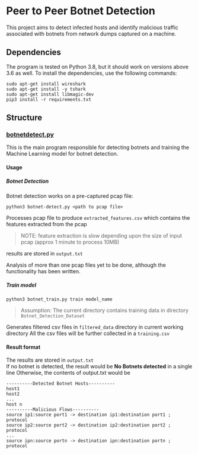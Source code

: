 # Peer to Peer Botnet Detection

This project aims to detect infected hosts and identify malicious traffic associated with botnets from network dumps captured on a machine.

## Dependencies

The program is tested on Python 3.8, but it should work on versions above 3.6 as well. To install the dependencies, use the following commands:
```
sudo apt-get install wireshark
sudo apt-get install -y tshark
sudo apt-get install libmagic-dev
pip3 install -r requirements.txt
```


## Structure

### [botnetdetect.py](botnetdetect.py)

This is the main program responsible for detecting botnets and training the Machine Learning model for botnet detection.

#### Usage

##### Botnet Detection

Botnet detection works on a pre-captured pcap file:

`python3 botnet-detect.py <path to pcap file>`

Processes pcap file to produce `extracted_features.csv` which contains the features extracted from the pcap
> NOTE: feature extraction is slow depending upon the size of input pcap (approx 1 minute to process 10MB)

results are stored in `output.txt`

Analysis of more than one pcap files yet to be done, although the functionality has been written.  

##### Train model
`python3 botnet_train.py train model_name`
> Assumption: The current directory contains training data in directory `Botnet_Detection_Dataset`

Generates filtered csv files in `filtered_data` directory in current working directory
All the csv files will be further collected in a `training.csv`

#### Result format
The results are stored in `output.txt`  
If no botnet is detected, the result would be 
**No Botnets detected** in a single line
Otherwise, the contents of output.txt would be 

```
----------Detected Botnet Hosts----------
host1  
host2  
...  
host n  
----------Malicious Flows----------
source ip1:source port1 -> destination ip1:destination port1 ; protocol  
source ip2:source port2 -> destination ip2:destination port2 ; protocol  
...  
source ipn:source portn -> destination ipn:destination portn ; protocol  
```
